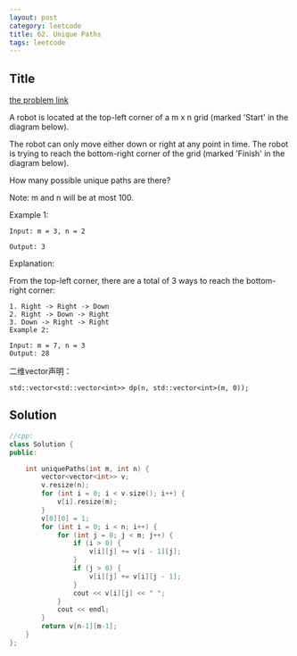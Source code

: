 ```yaml
---
layout: post
category: leetcode
title: 62. Unique Paths
tags: leetcode
---
```

## Title
[the problem link](https://leetcode.com/problems/unique-paths/discuss/130238/C++-DP-clean-solution-beats-100)


A robot is located at the top-left corner of a m x n grid (marked 'Start' in the diagram below).

The robot can only move either down or right at any point in time. The robot is trying to reach the bottom-right corner of the grid (marked 'Finish' in the diagram below).

How many possible unique paths are there?

Note: m and n will be at most 100.

Example 1:

	Input: m = 3, n = 2

	Output: 3

Explanation:

From the top-left corner, there are a total of 3 ways to reach the bottom-right corner:

	1. Right -> Right -> Down
	2. Right -> Down -> Right
	3. Down -> Right -> Right
	Example 2:
	
	Input: m = 7, n = 3
	Output: 28

二维vector声明：
```
std::vector<std::vector<int>> dp(n, std::vector<int>(m, 0));
```

## Solution
```c++
//cpp:
class Solution {
public:

	int uniquePaths(int m, int n) {
		vector<vector<int>> v;
		v.resize(n);
		for (int i = 0; i < v.size(); i++) {
			v[i].resize(m);
		}
		v[0][0] = 1;
		for (int i = 0; i < n; i++) {
			for (int j = 0; j < m; j++) {
				if (i > 0) {
					v[i][j] += v[i - 1][j];
				}
				if (j > 0) {
					v[i][j] += v[i][j - 1];
				}
				cout << v[i][j] << " ";
			}
			cout << endl;
		}
		return v[n-1][m-1];
	}
};
```
